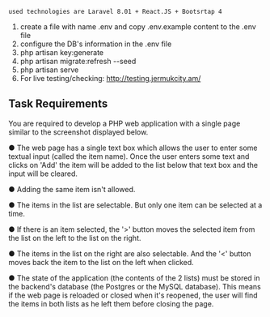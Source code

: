     used technologies are Laravel 8.01 + React.JS + Bootsrtap 4


1. create a file with name .env and copy .env.example content to the .env file
2. configure the DB's information in the .env file
3. php artisan key:generate
4. php artisan migrate:refresh --seed
5. php artisan serve
6. For live testing/checking: http://testing.jermukcity.am/

Task Requirements
------------

You are required to develop a PHP web application with a single page similar to
the screenshot displayed below.

● The web page has a single text box which allows the user to enter some textual
input (called the item name). Once the user enters some text and clicks on 'Add'
the item will be added to the list below that text box and the input will be cleared.

● Adding the same item isn't allowed.

● The items in the list are selectable. But only one item can be selected at a time.

● If there is an item selected, the '>' button moves the selected item from the list on
the left to the list on the right.

● The items in the list on the right are also selectable. And the '<' button moves
back the item to the list on the left when clicked.

● The state of the application (the contents of the 2 lists) must be stored in
the backend's database (the Postgres or the MySQL database). This means if
the web page is reloaded or closed when it's reopened, the user will find the
items in both lists as he left them before closing the page.
